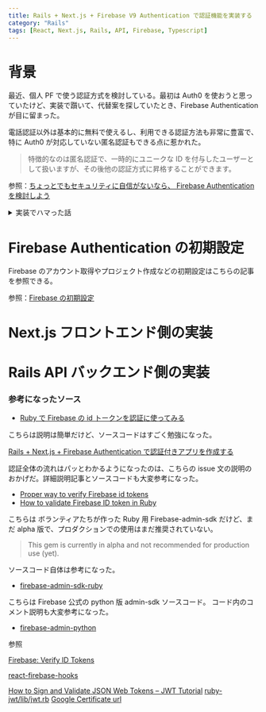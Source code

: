```yaml
---
title: Rails + Next.js + Firebase V9 Authentication で認証機能を実装する
category: "Rails"
tags: [React, Next.js, Rails, API, Firebase, Typescript]
---
```


# 背景

最近、個人 PF で使う認証方式を検討している。最初は Auth0 を使おうと思っていたけど、実装で躓いて、代替案を探していたとき、Firebase Authentication が目に留まった。

電話認証以外は基本的に無料で使えるし、利用できる認証方法も非常に豊富で、特に Auth0 が対応していない匿名認証もできる点に惹かれた。

> 特徴的なのは匿名認証で、一時的にユニークな ID を付与したユーザーとして扱いますが、その後他の認証方式に昇格することができます。

参照：[ちょっとでもセキュリティに自信がないなら、 Firebase Authentication を検討しよう](https://mizchi.dev/202008172159-firebase-authentication)

<details> 
<summary>実装でハマった話</summary>

Firebase Authentication を実装したところ、Auth0 の時と同じ、実装の仕組みやコードの意図が理解できず、一時的ハマった。

ちょっと焦っていたところ、この動画チュートリアルに救われた。

[NextJS Firebase Auth Tutorial • How to Authenticate Users for Your App](https://www.youtube.com/watch?v=BQrE98bP6m4)

今ままで参考にした記事はちょっと古いので、公式の記述と一致しないコードもあり、この動画で使用している Firebase JavaScript SDK は最新の V9 バージョンで助かった。

また、JWT や認証の流れもわかりやすく説明されており、おかげでなんとなく仕組みがわかるようになった。

今回も、Auth0 の時も、コードが理解できなかったのは、そもそも JWT や認証の仕組みが全然わかっていないからだとわかった。(React Context API についての理解不足も原因の一つ..)

その後、検索キーワードを変えて、他の記事も見つけて、ようやく Rails 側のコードも理解できるようになった。

コードの全体流れが理解できたので、参照したソースコードを自分なりに少し書き換えてみた。自分の理解はメモとして整理したいと思う。

</details>

# Firebase Authentication の初期設定

Firebase のアカウント取得やプロジェクト作成などの初期設定はこちらの記事を参照できる。

参照：[Firebase の初期設定](https://reffect.co.jp/react/react-firebase-auth#Firebase)

# Next.js フロントエンド側の実装

# Rails API バックエンド側の実装

### 参考になったソース

- [Ruby で Firebase の id トークンを認証に使ってみる](https://qiita.com/otakky/items/b7582202f5cde8f2dd21)

こちらは説明は簡単だけど、ソースコードはすごく勉強になった。

[Rails + Next.js + Firebase Authentication で認証付きアプリを作成する](https://qiita.com/kmgk0215/items/a174c6eef0a940ad03ea#%E3%83%90%E3%83%83%E3%82%AF%E3%82%A8%E3%83%B3%E3%83%89rails%E3%81%AE%E5%AE%9F%E8%A3%85)

認証全体の流れはパッとわかるようになったのは、こちらの issue 文の説明のおかげだ。詳細説明記事とソースコードも大変参考になった。

- [Proper way to verify Firebase id tokens](https://github.com/jwt/ruby-jwt/issues/216)
- [How to validate Firebase ID token in Ruby](https://medium.com/@igorkhomenko/how-to-validate-firebase-id-token-in-ruby-23f4f54c89ab)

こちらは ボランティアたちが作った Ruby 用 Firebase-admin-sdk だけど、まだ alpha 版で、プロダクションでの使用はまだ推奨されていない。

> This gem is currently in alpha and not recommended for production use (yet).

ソースコード自体は参考になった。

- [firebase-admin-sdk-ruby](https://github.com/cheddar-me/firebase-admin-sdk-ruby)

こちらは Firebase 公式の python 版 admin-sdk ソースコード。
コード内のコメント説明も大変参考になった。

- [firebase-admin-python](https://github.com/firebase/firebase-admin-python/blob/b9e95e8248eb1473ca5a13bf64e8a33b79dc9db3/firebase_admin/_token_gen.py#L292)

参照

[Firebase: Verify ID Tokens](https://firebase.google.com/docs/auth/admin/verify-id-tokens#verify_id_tokens_using_a_third-party_jwt_library)

[react-firebase-hooks](https://github.com/csfrequency/react-firebase-hooks/tree/593f47965709d4abf23029c1160bb834c9f825bc/auth#useidtoken)

[How to Sign and Validate JSON Web Tokens – JWT Tutorial](https://www.freecodecamp.org/news/how-to-sign-and-validate-json-web-tokens/)
[ruby-jwt/lib/jwt.rb](https://github.com/jwt/ruby-jwt/blob/main/lib/jwt.rb)
[Google Certificate url](https://www.googleapis.com/robot/v1/metadata/x509/securetoken@system.gserviceaccount.com)

